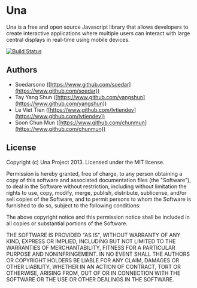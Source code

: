 Una
==

Una is a free and open source Javascript library that allows developers to create interactive applications where multiple users can interact with large central displays in real-time using mobile devices.

[![Build Status](https://travis-ci.org/una-org/una.png)](https://travis-ci.org/una-org/una)

Authors
-- 

- Soedarsono ([https://www.github.com/soedar](https://www.github.com/soedar))  
- Tay Yang Shun ([https://www.github.com/yangshun](https://www.github.com/yangshun))
- Le Viet Tien ([https://www.github.com/lvtiendev](https://www.github.com/lvtiendev))
- Soon Chun Mun ([https://www.github.com/chunmun](https://www.github.com/chunmun))

License
--
Copyright (c) Una Project 2013. Licensed under the MIT license.

Permission is hereby granted, free of charge, to any person obtaining a copy of this software and associated documentation files (the "Software"), to deal in the Software without restriction, including without limitation the rights to use, copy, modify, merge, publish, distribute, sublicense, and/or sell copies of the Software, and to permit persons to whom the Software is furnished to do so, subject to the following conditions:

The above copyright notice and this permission notice shall be included in all copies or substantial portions of the Software.

THE SOFTWARE IS PROVIDED "AS IS", WITHOUT WARRANTY OF ANY KIND, EXPRESS OR IMPLIED, INCLUDING BUT NOT LIMITED TO THE WARRANTIES OF MERCHANTABILITY, FITNESS FOR A PARTICULAR PURPOSE AND NONINFRINGEMENT. IN NO EVENT SHALL THE AUTHORS OR COPYRIGHT HOLDERS BE LIABLE FOR ANY CLAIM, DAMAGES OR OTHER LIABILITY, WHETHER IN AN ACTION OF CONTRACT, TORT OR OTHERWISE, ARISING FROM, OUT OF OR IN CONNECTION WITH THE SOFTWARE OR THE USE OR OTHER DEALINGS IN THE SOFTWARE.